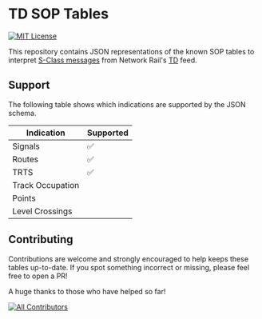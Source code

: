 # TD SOP Tables

[![MIT License](https://img.shields.io/badge/License-MIT-green.svg)](https://choosealicense.com/licenses/mit/)

This repository contains JSON representations of the known SOP tables to interpret [S-Class messages](https://wiki.openraildata.com/index.php/S_Class_Messages) from Network Rail's [TD](https://wiki.openraildata.com/index.php/TD) feed.

## Support

The following table shows which indications are supported by the JSON schema.

| Indication       | Supported |
|------------------|-----------|
| Signals          | ✅        |
| Routes           | ✅        |
| TRTS             | ✅        |
| Track Occupation |           |
| Points           |           |
| Level Crossings  |           |

## Contributing

Contributions are welcome and strongly encouraged to help keeps these tables up-to-date. If you spot something incorrect or missing, please feel free to open a PR!

A huge thanks to those who have helped so far!

[![All Contributors](https://contrib.rocks/image?repo=woody-willis/td-sop-tables)](https://github.com/woody-willis/td-sop-tables/graphs/contributors)
